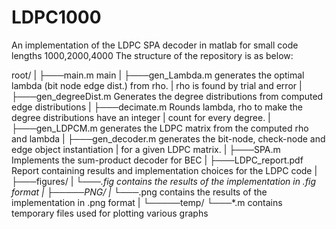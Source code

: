 # LDPC1000
An implementation of the LDPC SPA decoder in matlab for small code lengths 1000,2000,4000
The structure of the repository is as below:

root/
 |
 ├───main.m		main
 |
 ├───gen_Lambda.m	generates the optimal lambda (bit node edge dist.) from rho.
 |			rho is found by trial and error
 |
 ├───gen_degreeDist.m	Generates the degree distributions from computed edge distributions
 |
 ├───decimate.m		Rounds lambda, rho to make the degree distributions have an integer
 |			count for every degree.
 |
 ├───gen_LDPCM.m	generates the LDPC matrix from the computed rho and lambda
 |
 ├───gen_decoder.m	generates the bit-node, check-node and edge object instantiation
 |			for a given LDPC matrix.
 |
 ├───SPA.m		Implements the sum-product decoder for BEC
 |
 ├───LDPC_report.pdf	Report containing results and implementation choices for the LDPC code
 |
 ├───figures/
 |	└───*.fig	contains the results of the implementation in .fig format
 |
 ├─────PNG/
 |      └───*.png	contains the results of the implementation in .png format
 |
 └─────temp/
        └───*.m		contains temporary files used for plotting various graphs
